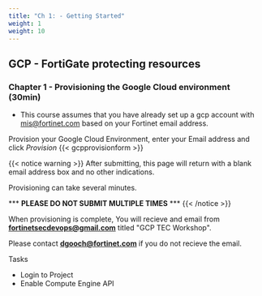 ```yaml
---
title: "Ch 1: - Getting Started"
weight: 1
weight: 10
---
```


## GCP - FortiGate protecting resources

### Chapter 1 - Provisioning the Google Cloud environment (30min)

* This course assumes that you have already set up a gcp account with mis@fortinet.com based on your Fortinet email address.

Provision your Google Cloud Environment, enter your Email address and click _Provision_
{{< gcpprovisionform >}}

{{< notice warning >}} After submitting, this page will return with a blank email address box and no other indications.

Provisioning can take several minutes.

\*\*\* __PLEASE DO NOT SUBMIT MULTIPLE TIMES__ \*\*\*  {{< /notice >}}

When provisioning is complete, You will recieve and email from  **fortinetsecdevops@gmail.com** titled "GCP TEC Workshop".

Please contact **dgooch@fortinet.com** if you do not recieve the email. 





Tasks

* Login to Project
* Enable Compute Engine API
